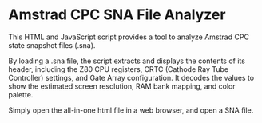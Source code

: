 
# Amstrad CPC SNA File Analyzer

This HTML and JavaScript script provides a tool to analyze Amstrad CPC state snapshot files (.sna).

By loading a .sna file, the script extracts and displays the contents of its header, including the Z80 CPU registers, CRTC (Cathode Ray Tube Controller) settings, and Gate Array configuration. It decodes the values to show the estimated screen resolution, RAM bank mapping, and color palette.

Simply open the all-in-one html file in a web browser, and open a SNA file.

